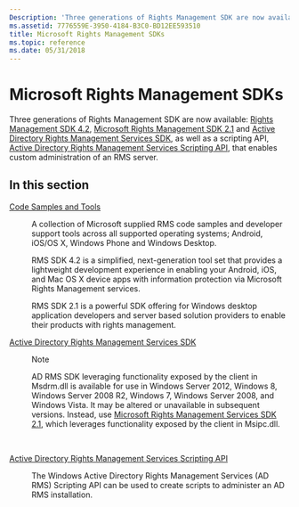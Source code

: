 ```yaml
---
Description: 'Three generations of Rights Management SDK are now available: Rights Management SDK 4.2, Microsoft Rights Management SDK 2.1 and Active Directory Rights Management Services SDK, as well as a scripting API, Active Directory Rights Management Services Scripting API, that enables custom administration of an RMS server.'
ms.assetid: 7776559E-3950-4184-B3C0-BD12EE593510
title: Microsoft Rights Management SDKs
ms.topic: reference
ms.date: 05/31/2018
---
```


# Microsoft Rights Management SDKs

Three generations of Rights Management SDK are now available: [Rights Management SDK 4.2](/previous-versions/windows/desktop/msipcthin2/active-directory-rights-management-services-multi-platform-thin-client-sdk-portal), [Microsoft Rights Management SDK 2.1](/previous-versions/windows/desktop/msipc/microsoft-information-protection-and-control-client-portal) and [Active Directory Rights Management Services SDK](/previous-versions/windows/desktop/adrms_sdk/active-directory-rights-management-services-sdk-portal), as well as a scripting API, [Active Directory Rights Management Services Scripting API](/previous-versions/windows/desktop/adrms_script/adrms-script-portal), that enables custom administration of an RMS server.

## In this section

<dl> <dt>

[Code Samples and Tools](rms-code-samples-and-tools.md)
</dt> <dd>

A collection of Microsoft supplied RMS code samples and developer support tools across all supported operating systems; Android, iOS/OS X, Windows Phone and Windows Desktop.

</dd> <dd>

RMS SDK 4.2 is a simplified, next-generation tool set that provides a lightweight development experience in enabling your Android, iOS, and Mac OS X device apps with information protection via Microsoft Rights Management services.

</dd> <dd>

RMS SDK 2.1 is a powerful SDK offering for Windows desktop application developers and server based solution providers to enable their products with rights management.

</dd> <dt>

[Active Directory Rights Management Services SDK](/previous-versions/windows/desktop/adrms_sdk/active-directory-rights-management-services-sdk-portal)
</dt> <dd>

> [!Note]  
> AD RMS SDK leveraging functionality exposed by the client in Msdrm.dll is available for use in Windows Server 2012, Windows 8, Windows Server 2008 R2, Windows 7, Windows Server 2008, and Windows Vista. It may be altered or unavailable in subsequent versions. Instead, use [Microsoft Rights Management Services SDK 2.1](/previous-versions/windows/desktop/msipc/microsoft-information-protection-and-control-client-portal), which leverages functionality exposed by the client in Msipc.dll.

 

</dd> <dt>

[Active Directory Rights Management Services Scripting API](/previous-versions/windows/desktop/adrms_script/adrms-script-portal)
</dt> <dd>

The Windows Active Directory Rights Management Services (AD RMS) Scripting API can be used to create scripts to administer an AD RMS installation.

</dd> </dl>

 

 